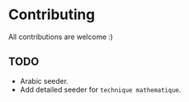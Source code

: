 # Contributing

All contributions are welcome :)

## TODO

- Arabic seeder.
- Add detailed seeder for `technique mathematique`.
